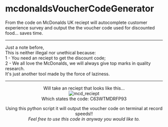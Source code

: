 # mcdonaldsVoucherCodeGenerator
 From the code on McDonalds UK reciept will autocomplete customer experience survey and output the the voucher code used for
 discounted food... saves time.
<hr>
 Just a note before, </br>
 This is neither illegal nor unethical because: </br>
 1 - You need an reciept to get the discount code; </br>
 2 - We all love the McDonalds, we will always give top marks in quality research. </br>
 It's just another tool made by the force of laziness. </br>
<hr>
<center>
Will take an reciept that looks like this... </br>
<img src='https://media-cdn.tripadvisor.com/media/photo-s/17/49/00/b2/photo0jpg.jpg' alt= mcd_reciept> </br>
Which states the code: C63WTMDRFP93 </br>

Using this python script it will output the voucher code on terminal at record speeds!! </br>
<i>Feel free to use this code in anyway you would like to.</i> </br>
</center>
